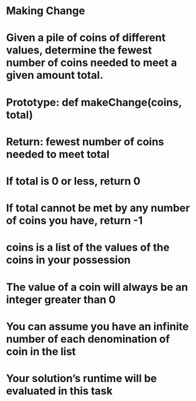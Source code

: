 # Making Change
# Given a pile of coins of different values, determine the fewest number of coins needed to meet a given amount total.

#	Prototype: def makeChange(coins, total)
#	Return: fewest number of coins needed to meet total
#	If total is 0 or less, return 0
#	If total cannot be met by any number of coins you have, return -1
#	coins is a list of the values of the coins in your possession
#	The value of a coin will always be an integer greater than 0
#	You can assume you have an infinite number of each denomination of coin in the list
#	Your solution’s runtime will be evaluated in this task
